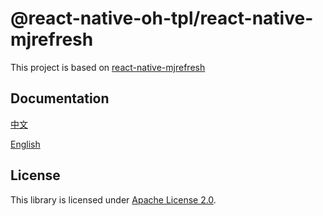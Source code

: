 # @react-native-oh-tpl/react-native-mjrefresh
This project is based on [react-native-mjrefresh](https://github.com/react-native-studio/react-native-MJRefresh)
## Documentation
[中文](https://gitee.com/react-native-oh-library/usage-docs/blob/master/zh-cn/react-native-MJRefresh.md)

[English](https://gitee.com/react-native-oh-library/usage-docs/blob/master/en/react-native-MJRefresh.md)

## License
This library is licensed under [Apache License 2.0](https://github.com/react-native-oh-library/react-native-MJRefresh/blob/sig/LICENSE).